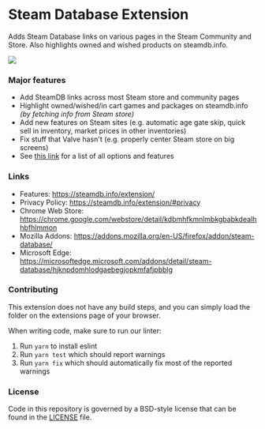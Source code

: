 # Steam Database Extension

Adds Steam Database links on various pages in the Steam Community and Store.
Also highlights owned and wished products on steamdb.info.

![](https://steamdb.info/static/img/extension.png)

### Major features
* Add SteamDB links across most Steam store and community pages
* Highlight owned/wished/in cart games and packages on steamdb.info *(by fetching info from Steam store)*
* Add new features on Steam sites (e.g. automatic age gate skip, quick sell in inventory, market prices in other inventories)
* Fix stuff that Valve hasn't (e.g. properly center Steam store on big screens)
* See [this link](https://steamdb.info/extension/) for a list of all options and features

### Links
* Features: https://steamdb.info/extension/
* Privacy Policy: https://steamdb.info/extension/#privacy
* Chrome Web Store: https://chrome.google.com/webstore/detail/kdbmhfkmnlmbkgbabkdealhhbfhlmmon
* Mozilla Addons: https://addons.mozilla.org/en-US/firefox/addon/steam-database/
* Microsoft Edge: https://microsoftedge.microsoft.com/addons/detail/steam-database/hjknpdomhlodgaebegjopkmfafjpbblg

### Contributing

This extension does not have any build steps, and you can simply load the folder on the extensions page of your browser.

When writing code, make sure to run our linter:
1. Run `yarn` to install eslint
2. Run `yarn test` which should report warnings
3. Run `yarn fix` which should automatically fix most of the reported warnings

### License
Code in this repository is governed by a BSD-style license that can be found in the [LICENSE](LICENSE) file.
